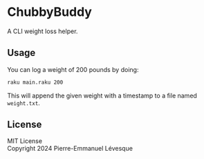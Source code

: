 # ChubbyBuddy

A CLI weight loss helper.

## Usage

You can log a weight of 200 pounds by doing:

```bash
raku main.raku 200
```

This will append the given weight with a timestamp to a file named ```weight.txt```.

## License

MIT License\
Copyright 2024 Pierre-Emmanuel Lévesque
